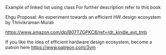 Example of linked list using class
For further description refer to this book

Ehgu Proposal: An experiment towards an efficient HW design ecosystem
by Thrivikraman Murali

https://www.amazon.com/dp/B07TZGPKC8/ref=rdr_kindle_ext_tmb

If you like the idea of efficient hardware design ecosystem, become a patron here
https://www.patreon.com/3vm

